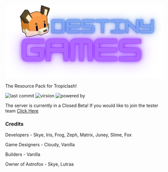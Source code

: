 ![Tropiclash Logo](https://github.com/Astrofox-Studios/DESTINYResource/blob/main/test/test.png)

The Resource Pack for Tropiclash! 

![last commit](https://img.shields.io/github/last-commit/Astrofox-Studios/TropicResource?style=for-the-badge) ![virsion](https://img.shields.io/badge/Minecraft-1.20.1-8403fc?style=for-the-badge) ![powered by](https://img.shields.io/badge/Powered_by-NeptuneNode-038cfc?style=for-the-badge)

The server is currently in a Closed Beta! If you would like to join the tester team [Click Here](https://destinygames.org)

### Credits

Developers - Skye, Iris, Frog, Zeph, Matrix, Juney, Slime, Fox

Game Designers - Cloudy, Vanilla

Builders - Vanilla

Owner of Astrofox - Skye, Lutraa

